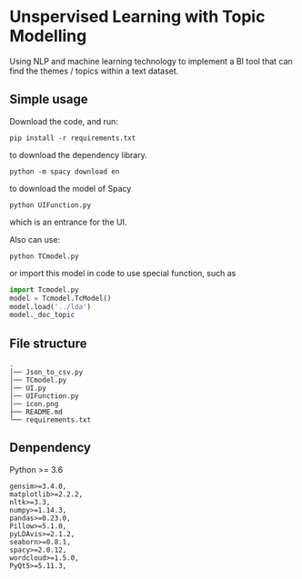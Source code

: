 # Unspervised Learning with Topic Modelling

Using NLP and machine learning technology to implement a BI tool that can find the themes / topics within a text dataset.

## Simple usage

Download the code, and run:

```shell
pip install -r requirements.txt
```

to download the dependency library.

```shell
python -m spacy download en
```

to download the model of Spacy

```shell
python UIFunction.py
```

which is an entrance for the UI.

Also can use:

```shell
python TCmodel.py
```

or import this model in code to use special function, such as

```python
import Tcmodel.py
model = Tcmodel.TcModel()
model.load('../lda')
model._doc_topic
```

## File structure

```shell
.
│── Json_to_csv.py
│── TCmodel.py
│── UI.py
│── UIFunction.py
│── icon.png
├── README.md
└── requirements.txt
```

## Denpendency

Python >= 3.6

```shell
gensim>=3.4.0,
matplotlib>=2.2.2,
nltk>=3.3,
numpy>=1.14.3,
pandas>=0.23.0,
Pillow>=5.1.0,
pyLDAvis>=2.1.2,
seaborn>=0.8.1,
spacy>=2.0.12,
wordcloud>=1.5.0,
PyQt5>=5.11.3,
```

